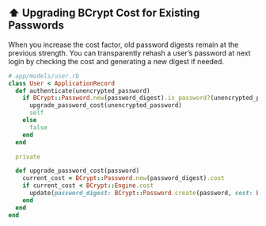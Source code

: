 ## ⬆️ Upgrading BCrypt Cost for Existing Passwords

When you increase the cost factor, old password digests remain at the previous strength. You can transparently rehash a user’s password at next login by checking the cost and generating a new digest if needed.

```ruby
# app/models/user.rb
class User < ApplicationRecord
  def authenticate(unencrypted_password)
    if BCrypt::Password.new(password_digest).is_password?(unencrypted_password)
      upgrade_password_cost(unencrypted_password)
      self
    else
      false
    end
  end

  private

  def upgrade_password_cost(password)
    current_cost = BCrypt::Password.new(password_digest).cost
    if current_cost < BCrypt::Engine.cost
      update(password_digest: BCrypt::Password.create(password, cost: BCrypt::Engine.cost))
    end
  end
end
```